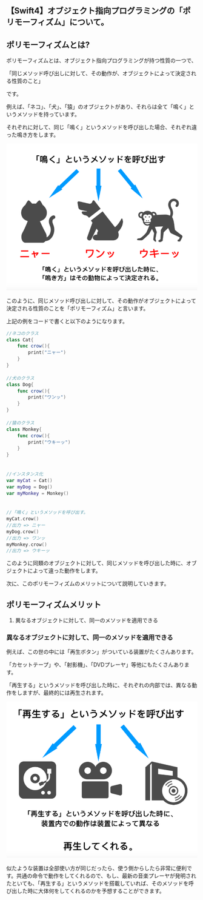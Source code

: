 ## 【Swift4】オブジェクト指向プログラミングの「ポリモーフィズム」について。





<h2>ポリモーフィズムとは?</h2>

ポリモーフィズムとは、オブジェクト指向プログラミングが持つ性質の一つで、

「同じメソッド呼び出しに対して、その動作が、オブジェクトによって決定される性質のこと」

です。

例えば、「ネコ」、「犬」、「猿」のオブジェクトがあり、それらは全て「鳴く」というメソッドを持っています。

それぞれに対して、同じ「鳴く」というメソッドを呼び出した場合、それぞれ違った鳴き方をします。

​<img src = "../images/polymorphism.png">



このように、同じメソッド呼び出しに対して、その動作がオブジェクトによって決定される性質のことを「ポリモーフィズム」と言います。

上記の例をコードで書くと以下のようになります。



```swift
//ネコのクラス
class Cat{
    func crow(){
        print("ニャー")
    }
}

//犬のクラス
class Dog{
    func crow(){
        print("ワンッ")
    }
}

//猿のクラス
class Monkey{
    func crow(){
        print("ウキーッ")
    }
}


//インスタンス化
var myCat = Cat()
var myDog = Dog()
var myMonkey = Monkey()


//「鳴く」というメソッドを呼び出す。
myCat.crow()
//出力 => ニャー
myDog.crow()
//出力 => ワンッ
myMonkey.crow()
//出力 => ウキーッ
```

このように同類のオブジェクトに対して、同じメソッドを呼び出した時に、オブジェクトによって違った動作をします。

次に、このポリモーフィズムのメリットについて説明していきます。



<h2>ポリモーフィズムメリット</h2>

<ol><li>異なるオブジェクトに対して、同一のメソッドを適用できる</li></ol>

<h3>異なるオブジェクトに対して、同一のメソッドを適用できる</h3>

例えば、この世の中には「再生ボタン」がついている装置がたくさんあります。

「カセットテープ」や、「射影機」、「DVDプレーヤ」等他にもたくさんあります。

「再生する」というメソッドを呼び出した時に、それぞれの内部では、異なる動作をしますが、最終的には再生されます。

<img src = "../images/polymopysm02.png">



似たような装置は全部使い方が同じだったら、使う側からしたら非常に便利です。共通の命令で動作をしてくれるので、もし、最新の音楽プレーヤが発明されたといても、「再生する」というメソッドを搭載していれば、そのメソッドを呼び出した時に大体何をしてくれるのかを予想することができます。







